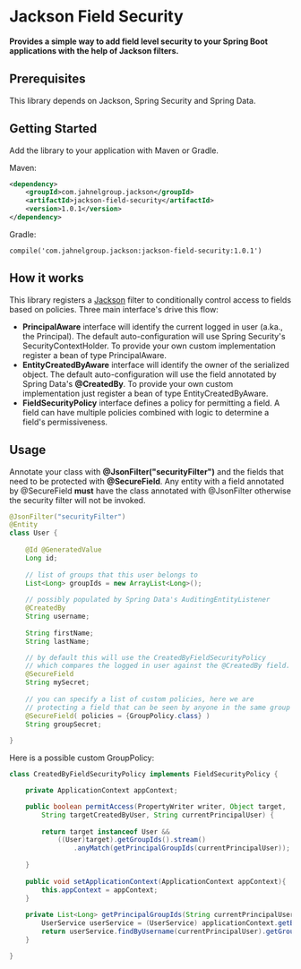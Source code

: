 # Jackson Field Security

**Provides a simple way to add field level security to your Spring Boot applications with the help of Jackson filters.**

## Prerequisites

This library depends on Jackson, Spring Security and Spring Data.

## Getting Started

Add the library to your application with Maven or Gradle.

Maven:
```xml
<dependency>
    <groupId>com.jahnelgroup.jackson</groupId>
    <artifactId>jackson-field-security</artifactId>
    <version>1.0.1</version>
</dependency>
```

Gradle:

```
compile('com.jahnelgroup.jackson:jackson-field-security:1.0.1')
```

## How it works

This library registers a [Jackson](https://github.com/FasterXML/jackson) filter to conditionally control access to fields based on policies. Three main interface's drive this flow:

* **PrincipalAware** interface will identify the current logged in user (a.ka., the Principal). The default auto-configuration will use Spring Security's SecurityContextHolder. To provide your own custom implementation register a bean of type PrincipalAware. 
* **EntityCreatedByAware** interface will identify the owner of the serialized object. The default auto-configuration will use the field annotated by Spring Data's **@CreatedBy**. To provide your own custom implementation just register a bean of type EntityCreatedByAware.
* **FieldSecurityPolicy** interface defines a policy for permitting a field. A field can have multiple policies combined with logic to determine a field's permissiveness. 

## Usage

Annotate your class with **@JsonFilter("securityFilter")** and the fields that need to be protected with **@SecureField**. Any entity with a field annotated by @SecureField **must** have the class annotated with @JsonFilter otherwise the security filter will not be invoked.

```java
@JsonFilter("securityFilter")
@Entity
class User {
    
    @Id @GeneratedValue
    Long id;
    
    // list of groups that this user belongs to 
    List<Long> groupIds = new ArrayList<Long>();
    
    // possibly populated by Spring Data's AuditingEntityListener
    @CreatedBy
    String username;
    
    String firstName;
    String lastName;

    // by default this will use the CreatedByFieldSecurityPolicy
    // which compares the logged in user against the @CreatedBy field. 
    @SecureField        
    String mySecret;
    
    // you can specify a list of custom policies, here we are 
    // protecting a field that can be seen by anyone in the same group
    @SecureField( policies = {GroupPolicy.class} )     
    String groupSecret;    
    
}
```

Here is a possible custom GroupPolicy:

```java
class CreatedByFieldSecurityPolicy implements FieldSecurityPolicy {

    private ApplicationContext appContext;

    public boolean permitAccess(PropertyWriter writer, Object target, 
        String targetCreatedByUser, String currentPrincipalUser) {
        
        return target instanceof User && 
            ((User)target).getGroupIds().stream()
                .anyMatch(getPrincipalGroupIds(currentPrincipalUser));
       
    }
         
    public void setApplicationContext(ApplicationContext appContext){
        this.appContext = appContext;   
    }
    
    private List<Long> getPrincipalGroupIds(String currentPrincipalUser){
        UserService userService = (UserService) applicationContext.getBean("userService");
        return userService.findByUsername(currentPrincipalUser).getGroupIds();
    }

}
```
 